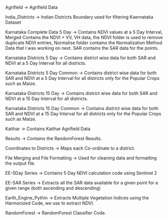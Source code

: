 Agrifield -> Agrifield Data

India_Districts -> Indian Districts Boundary used for filtering Kaernataka Dataset

Karnataka Complete Data 5 Day -> Contains NDVI values at a 5 Day Interval, Merged Contains the NDVI + VV, VH data, the NDVI folder is used to remove duplicate NDVI entries, 
                                Normalise folder contains the Normalization Method Data that I was working on next. SAR contains the SAR data for the points.

Karnataka Districts 5 Day -> Contains district wise data for both SAR and NDVI at a 5 Day Interval for all districts.

Karnataka Districts 5 Day Common -> Contains district wise data for both SAR and NDVI at a 5 Day Interval for all districts only for the Popular Crops such as Maize.


Karnataka Districts 15 Day -> Contains district wise data for both SAR and NDVI at a 15 Day Interval for all districts.

Karnataka Districts 15 Day Common -> Contains district wise data for both SAR and NDVI at a 15 Day Interval for all districts only for the Popular Crops such as Maize.

Katihar -> Contains Katihar Agrifield Data

Results -> Contains the RandomForest Results.

Coordinates to Districts -> Maps each Co-ordinate to a district.

File Merging and File Formatiing -> Used for cleaning data and formatting the output file.

EE-5Day Series -> Contains 5 Day NDVI calculation code using Sentinel 2

EE-SAR Series -> Extracts all the SAR data available for a given point for a given range (both ascending and descending)

Earth_Engine_Pythin -> Extracts Multiple Vegetation Indices using the Harmonized Code, we use to extract NDVI.

RandomForest -> RandomForest Classifier Code.
